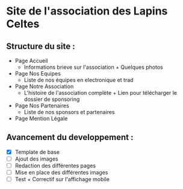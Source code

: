 # Site de l'association des Lapins Celtes

## Structure du site :

- Page Accueil
  - Informations brieve sur l'association + Quelques photos
- Page Nos Equipes
  - Liste de nos équipes en electronique et trad
- Page Notre Association
  - L'histoire de l'association complète + Lien pour télécharger le dossier de sponsoring
- Page Nos Partenaires
  - Liste de nos sponsors et partenaires
- Page Mention Légale
 
## Avancement du developpement :

- [x] Template de base
- [ ] Ajout des images
- [ ] Redaction des différentes pages
- [ ] Mise en place des différentes images
- [ ] Test + Correctif sur l'affichage mobile
